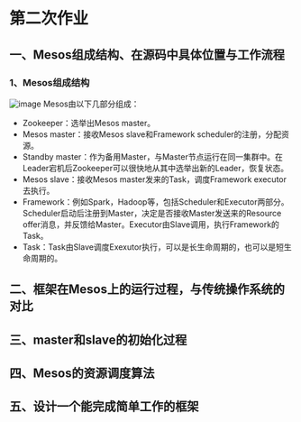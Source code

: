# 第二次作业

## 一、Mesos组成结构、在源码中具体位置与工作流程

### 1、Mesos组成结构
![image](https://github.com/draelcba/test/raw/master/2/Mesos框架图.png"Mesos框架图")
Mesos由以下几部分组成：

* Zookeeper：选举出Mesos master。
* Mesos master：接收Mesos slave和Framework scheduler的注册，分配资源。
* Standby master：作为备用Master，与Master节点运行在同一集群中。在Leader宕机后Zookeeper可以很快地从其中选举出新的Leader，恢复状态。
* Mesos slave：接收Mesos master发来的Task，调度Framework executor去执行。
* Framework：例如Spark，Hadoop等，包括Scheduler和Executor两部分。Scheduler启动后注册到Master，决定是否接收Master发送来的Resource offer消息，并反馈给Master。Executor由Slave调用，执行Framework的Task。
* Task：Task由Slave调度Exexutor执行，可以是长生命周期的，也可以是短生命周期的。

## 二、框架在Mesos上的运行过程，与传统操作系统的对比

## 三、master和slave的初始化过程

## 四、Mesos的资源调度算法

## 五、设计一个能完成简单工作的框架
